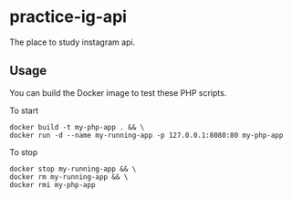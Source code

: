 # practice-ig-api
The place to study instagram api.

## Usage
You can build the Docker image to test these PHP scripts.

To start
```
docker build -t my-php-app . && \
docker run -d --name my-running-app -p 127.0.0.1:8080:80 my-php-app
```

To stop
```
docker stop my-running-app && \
docker rm my-running-app && \
docker rmi my-php-app
```
